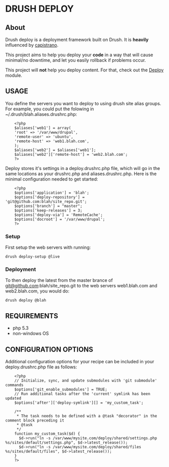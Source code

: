 # DRUSH DEPLOY

## About

Drush deploy is a deployment framework built on Drush. It is **heavily** influenced by [capistrano](https://github.com/capistrano/capistrano).

This project aims to help you deploy your **code** in a way that will cause minimal/no downtime, and let you easily rollback if problems occur.

This project will **not** help you deploy content. For that, check out the [Deploy](http://drupal.org/project/deploy) module.

## USAGE

You define the servers you want to deploy to using drush site alias groups. For example, you could put the folowing in ~/.drush/blah.aliases.drushrc.php:

        <?php
        $aliases['web1'] = array(
        'root' => '/var/www/drupal',
        'remote-user' => 'ubuntu',
        'remote-host' => 'web1.blah.com',
        );
        $aliases['web2'] = $aliases['web1'];
        $aliases['web2']['remote-host'] = 'web2.blah.com';
        ?>

Deploy stores it's settings in a deploy.drushrc.php file, which will go in the same locations as your drushrc.php and aliases.drushrc.php. Here is the minimal configuration needed to get started:

        <?php
        $options['application'] = 'blah';
        $options['deploy-repository'] = 'git@github.com:blah/site_repo.git';
        $options['branch'] = "master";
        $options['keep-releases'] = 3;
        $options['deploy-via'] = 'RemoteCache';
        $options['docroot'] = '/var/www/drupal';
        ?>

### Setup

First setup the web servers with running:

    drush deploy-setup @live

### Deployment

To then deploy the latest from the master brance of git@github.com:blah/site_repo.git to the web servers web1.blah.com and web2.blah.com, you would do:

    drush deploy @blah


## REQUIREMENTS

* php 5.3
* non-windows OS


## CONFIGURATION OPTIONS

Additional configuration options for your recipe can be included in your deploy.drushrc.php file as follows:


        <?php
        // Initialize, sync, and update submodules with 'git submodule' commands
        $options['git_enable_submodules'] = TRUE;
        // Run additional tasks after the 'current' symlink has been updated
        $options['after']['deploy-symlink'][] = 'my_custom_task';

        /**
         * The task needs to be defined with a @task "decorator" in the comment block preceding it
         * @task
         */
        function my_custom_task($d) {
          $d->run("ln -s /var/www/mysite.com/deploy/shared/settings.php %s/sites/default/settings.php", $d->latest_release());
          $d->run("ln -s /var/www/mysite.com/deploy/shared/files %s/sites/default/files", $d->latest_release());
        }
        ?>
